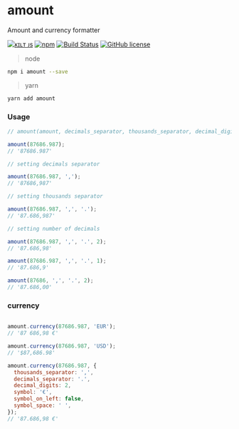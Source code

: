 
# amount

Amount and currency formatter

[![ᴋɪʟᴛ ᴊs](https://jesus.germade.es/assets/images/badge-kiltjs.svg)](https://github.com/kiltjs)
[![npm](https://img.shields.io/npm/v/amount.svg)](https://www.npmjs.com/package/amount)
[![Build Status](https://travis-ci.org/kiltjs/amount.svg?branch=master)](https://travis-ci.org/kiltjs/amount)
[![GitHub license](https://img.shields.io/badge/license-MIT-blue.svg)](LICENSE)

> node

``` sh
npm i amount --save
```

> yarn

``` sh
yarn add amount
```

### Usage

``` js
// amount(amount, decimals_separator, thousands_separator, decimal_digits)

amount(87686.987);
// '87686.987'

// setting decimals separator

amount(87686.987, ',');
// '87686,987'

// setting thousands separator

amount(87686.987, ',', '.');
// '87.686,987'

// setting number of decimals

amount(87686.987, ',', '.', 2);
// '87.686,98'

amount(87686.987, ',', '.', 1);
// '87.686,9'

amount(87686, ',', '.', 2);
// '87.686,00'

```

### currency

``` js

amount.currency(87686.987, 'EUR');
// '87 686,98 €'

amount.currency(87686.987, 'USD');
// '$87,686.98'

amount.currency(87686.987, {
  thousands_separator: ',',
  decimals_separator: '.',
  decimal_digits: 2,
  symbol: '€',
  symbol_on_left: false,
  symbol_space: ' ',
});
// '87.686,98 €'

```
